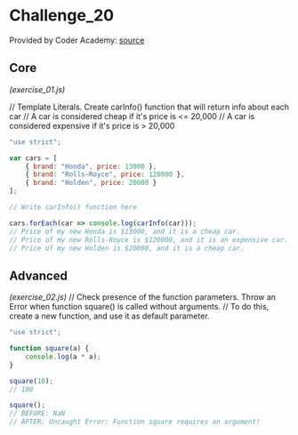 # Challenge_20

Provided by Coder Academy: [source](https://coderacademy.instructure.com/courses/239/pages/express-cookies-sessions-and-authentication?module_item_id=9461)

## Core
*(exercise_01.js)*

// Template Literals. Create carInfo() function that will return info about each car
// A car is considered cheap if it's price is <= 20,000
// A car is considered expensive if it's price is > 20,000

```js
"use strict";

var cars = [
    { brand: "Honda", price: 13000 },
    { brand: "Rolls-Royce", price: 120000 },
    { brand: "Holden", price: 20000 }
];

// Write carInfo() function here

cars.forEach(car => console.log(carInfo(car)));
// Price of my new Honda is $13000, and it is a cheap car.
// Price of my new Rolls-Royce is $120000, and it is an expensive car.
// Price of my new Holden is $20000, and it is a cheap car.
```

## Advanced
*(exercise_02.js)*
// Check presence of the function parameters. Throw an Error when function square() is called without arguments.
// To do this, create a new function, and use it as default parameter.

```js
"use strict";

function square(a) {
    console.log(a * a);
}

square(10);
// 100

square();
// BEFORE: NaN
// AFTER: Uncaught Error: Function square requires an argument!
```
